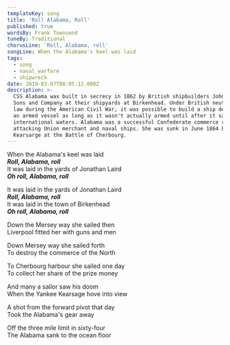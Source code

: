 ```yaml
---
templateKey: song
title: 'Roll Alabama, Roll'
published: true
wordsBy: Frank Townsend
tuneBy: Traditional
chorusLine: 'Roll, Alabama, roll'
songLine: When the Alabama's keel was laid
tags:
  - song
  - naval_warfare
  - shipwreck
date: 2019-03-07T08:05:12.000Z
description: >-
  CSS Alabama was built in secrecy in 1862 by British shipbuilders John Laird
  Sons and Company at their shipyards at Birkenhead. Under British neutrality
  law during the American Civil War, it was possible to build a ship designed as
  an armed vessel as long as it wasn't actually armed until after it sailed into
  international waters. Alabama was a successful Confederate commerce raider,
  attacking Union merchant and naval ships. She was sunk in June 1864 by USS
  Kearsarge at the Battle of Cherbourg.
---
```

When the Alabama's keel was laid\
***Roll, Alabama, roll***\
It was laid in the yards of Jonathan Laird\
***Oh roll, Alabama, roll***

It was laid in the yards of Jonathan Laird\
***Roll, Alabama, roll***\
It was laid in the town of Birkenhead\
***Oh roll, Alabama, roll***

Down the Mersey way she sailed then\
Liverpool fitted her with guns and men

Down Mersey way she sailed forth\
To destroy the commerce of the North

To Cherbourg harbour she sailed one day\
To collect her share of the prize money

And many a sailor saw his doom\
When the Yankee Kearsage hove into view

A shot from the forward pivot that day\
Took the Alabama's gear away

Off the three mile limit in sixty-four\
The Alabama sank to the ocean floor
